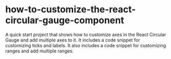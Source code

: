 # how-to-customize-the-react-circular-gauge-component
A quick start project that shows how to customize axes in the React Circular Gauge and add multiple axes to it. It includes a code snippet for customizing ticks and labels. It also includes a code snippet for customizing ranges and add multiple ranges.
